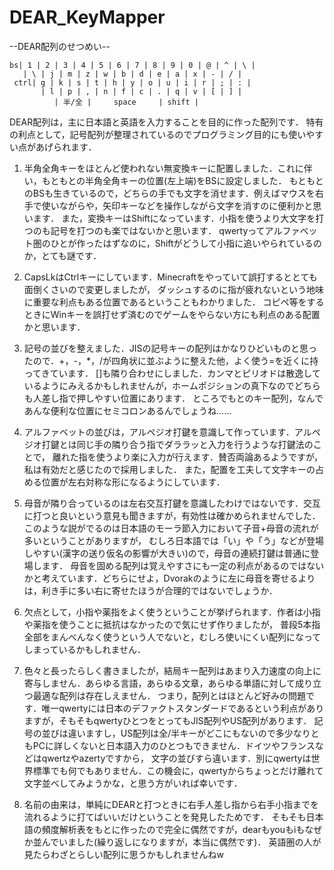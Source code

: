 # DEAR_KeyMapper


--DEAR配列のせつめい--

```
bs| 1 | 2 | 3 | 4 | 5 | 6 | 7 | 8 | 9 | 0 | @ | ^ | \ |
   | \ | j | m | z | w | b | d | e | a | x | - | / |
 ctrl| g | k | s | t | h | y | o | u | i | r | ; | : |
       | l | p | , | n | f | c | . | q | v | [ | ] |
          | 半/全 |     space     | shift |
``` 
           
DEAR配列は，主に日本語と英語を入力することを目的に作った配列です．
特有の利点として，記号配列が整理されているのでプログラミング目的にも使いやすい点があげられます．
           
           
1. 半角全角キーをほとんど使われない無変換キーに配置しました．これに伴い，もともとの半角全角キーの位置(左上端)をBSに設定しました．
もともとのBSも生きているので，どちらの手でも文字を消せます．例えばマウスを右手で使いながらや，矢印キーなどを操作しながら文字を消すのに便利かと思います．
また，変換キーはShiftになっています．小指を使うより大文字を打つのも記号を打つのも楽ではないかと思います．
qwertyってアルファベット圏のひとが作ったはずなのに，Shiftがどうして小指に追いやられているのか，とても謎です．

2. CapsLkはCtrlキーにしています．Minecraftをやっていて誤打するととても面倒くさいので変更しましたが，
ダッシュするのに指が疲れないという地味に重要な利点もある位置であるということもわかりました．
コピペ等をするときにWinキーを誤打せず済むのでゲームをやらない方にも利点のある配置かと思います．

3. 記号の並びを整えました．JISの記号キーの配列はかなりひどいものと思ったので．+，-，*，/が四角状に並ぶように整えた他，よく使う=を近くに持ってきています．
[]も隣り合わせにしました．カンマとピリオドは散逸しているようにみえるかもしれませんが，ホームポジションの真下なのでどちらも人差し指で押しやすい位置にあります．
ところでもとのキー配列，なんであんな便利な位置にセミコロンあるんでしょうね……

4. アルファベットの並びは，アルペジオ打鍵を意識して作っています．アルペジオ打鍵とは同じ手の隣り合う指でダララッと入力を行うような打鍵法のことで，
離れた指を使うより楽に入力が行えます．賛否両論あるようですが，私は有効だと感じたので採用しました．
また，配置を工夫して文字キーの占める位置が左右対称な形になるようにしています．

5. 母音が隣り合っているのは左右交互打鍵を意識したわけではないです．交互に打つと良いという意見も聞きますが，有効性は確かめられませんでした．
このような説がでるのは日本語のモーラ節入力において子音+母音の流れが多いということがありますが，
むしろ日本語では「い」や「う」などが登場しやすい(漢字の送り仮名の影響が大きい)ので，母音の連続打鍵は普通に登場します．
母音を固める配列は覚えやすさにも一定の利点があるのではないかと考えています．どちらにせよ，Dvorakのように左に母音を寄せるよりは，利き手に多い右に寄せたほうが合理的ではないでしょうか．

6. 欠点として，小指や薬指をよく使うということが挙げられます．作者は小指や薬指を使うことに抵抗はなかったので気にせず作りましたが，
普段5本指全部をまんべんなく使うという人でないと，むしろ使いにくい配列になってしまっているかもしれません．

7. 色々と長ったらしく書きましたが，結局キー配列はあまり入力速度の向上に寄与しません．あらゆる言語，あらゆる文章，あらゆる単語に対して成り立つ最適な配列は存在しえません．
つまり，配列とはほとんど好みの問題です．唯一qwertyには日本のデファクトスタンダードであるという利点がありますが，そもそもqwertyひとつをとってもJIS配列やUS配列があります．
記号の並びは違いますし，US配列は全/半キーがどこにもないので多少なりともPCに詳しくないと日本語入力のひとつもできません．ドイツやフランスなどはqwertzやazertyですから，
文字の並びすら違います．別にqwertyは世界標準でも何でもありません．この機会に，qwertyからちょっとだけ離れて文字並べしてみようかな，と思う方がいれば幸いです．

8. 名前の由来は，単純にDEARと打つときに右手人差し指から右手小指までを流れるように打てばいいだけということを発見したためです．
そもそも日本語の頻度解析表をもとに作ったので完全に偶然ですが，dearもyouもiもなぜか並んでいました(繰り返しになりますが，本当に偶然です)．
英語圏の人が見たらわざとらしい配列に思うかもしれませんねw
